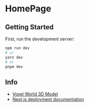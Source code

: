 # HomePage

## Getting Started

First, run the development server:

```bash
npm run dev
# or
yarn dev
# or
pnpm dev
```

## Info

- [Voxel World 3D Model](https://skfb.ly/osLwv)
- [Next.js deployment documentation](https://nextjs.org/docs/deployment)
